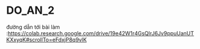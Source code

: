 # DO_AN_2
đường dẫn tới bài làm :https://colab.research.google.com/drive/19e42W1r4GsQlrJ6Jv9ppuUanUTKXxyqK#scrollTo=eFdxjP8q9vlK
